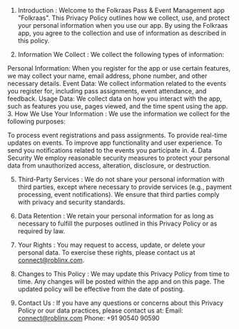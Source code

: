 1. Introduction : 
Welcome to the Folkraas Pass & Event Management app "Folkraas". This Privacy Policy outlines how we collect, use, and protect your personal information when you use our app. By using the Folkraas app, you agree to the collection and use of information as described in this policy.

2. Information We Collect : 
We collect the following types of information:

Personal Information: When you register for the app or use certain features, we may collect your name, email address, phone number, and other necessary details.
Event Data: We collect information related to the events you register for, including pass assignments, event attendance, and feedback.
Usage Data: We collect data on how you interact with the app, such as features you use, pages viewed, and the time spent using the app.
3. How We Use Your Information : 
We use the information we collect for the following purposes:

To process event registrations and pass assignments.
To provide real-time updates on events.
To improve app functionality and user experience.
To send you notifications related to the events you participate in.
4. Data Security
We employ reasonable security measures to protect your personal data from unauthorized access, alteration, disclosure, or destruction.

5. Third-Party Services : 
We do not share your personal information with third parties, except where necessary to provide services (e.g., payment processing, event notifications). We ensure that third parties comply with privacy and security standards.

6. Data Retention : 
We retain your personal information for as long as necessary to fulfill the purposes outlined in this Privacy Policy or as required by law.

7. Your Rights : 
You may request to access, update, or delete your personal data. To exercise these rights, please contact us at connect@roblinx.com.

8. Changes to This Policy : 
We may update this Privacy Policy from time to time. Any changes will be posted within the app and on this page. The updated policy will be effective from the date of posting.

9. Contact Us : 
If you have any questions or concerns about this Privacy Policy or our data practices, please contact us at:
Email: connect@roblinx.com
Phone: +91 90540 90590
